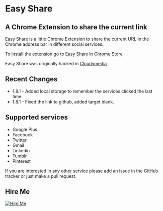 # Easy Share
## A Chrome Extension to share the current link

Easy Share is a little Chrome Extension to share the current URL in the Chrome address bar in different social services.

To install the extension go to [Easy Share in Chrome Store](https://chrome.google.com/webstore/detail/easy-share/ogeflpmllfpecnnlkoifcolpcdpdojbd)

Easy Share was originally hacked in [Cloudymedia](http://www.cloudymedia.com/easy-share/)

## Recent Changes
* 1.8.1 - Added local storage to remember the services clicked the last time.
* 1.8.1 - Fixed the link to github, added target blank.

## Supported services

* Google Plus
* Facebook
* Twitter
* Gmail
* Linkedin
* Tumblr
* Pinterest

If you are interested in any other service please add an issue in the GitHub tracker or just make a pull request.


## Hire Me

[![Hire Me](https://cloud.githubusercontent.com/assets/281727/21596105/2a40bb42-d115-11e6-90d0-ad9ef038ed49.png)](https://www.workana.com/freelancer/f0ab002c9e54606975b40ea2ce370987)





